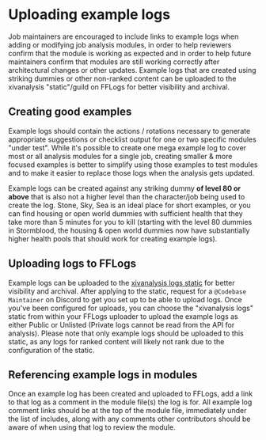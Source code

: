 # Uploading example logs

Job maintainers are encouraged to include links to example logs when adding or modifying job analysis modules, in order to help reviewers confirm that the module is working as expected and in order to help future maintainers confirm that modules are still working correctly after architectural changes or other updates.  Example logs that are created using striking dummies or other non-ranked content can be uploaded to the xivanalysis "static"/guild on FFLogs for better visibility and archival.

## Creating good examples

Example logs should contain the actions / rotations necessary to generate appropriate suggestions or checklist output for one or two specific modules "under test".  While it's possible to create one mega example log to cover most or all analysis modules for a single job, creating smaller & more focused examples is better to simplify using those examples to test modules and to make it easier to replace those logs when the analysis gets updated.

Example logs can be created against any striking dummy **of level 80 or above** that is also not a higher level than the character/job being used to create the log.  Stone, Sky, Sea is an ideal place for short examples, or you can find housing or open world dummies with sufficient health that they take more than 5 minutes for you to kill (starting with the level 80 dummies in Stormblood, the housing & open world dummies now have substantially higher health pools that should work for creating example logs).

## Uploading logs to FFLogs

Example logs can be uploaded to the [xivanalysis logs static](https://www.fflogs.com/guild/id/123584) for better visibility and archival.  After applying to the static, request for a `@Codebase Maintainer` on Discord to get you set up to be able to upload logs.  Once you've been configured for uploads, you can choose the "xivanalysis logs" static from within your FFLogs uploader to upload the example logs as either Public or Unlisted (Private logs cannot be read from the API for analysis).  Please note that only example logs should be uploaded to this static, as any logs for ranked content will likely not rank due to the configuration of the static.

## Referencing example logs in modules

Once an example log has been created and uploaded to FFLogs, add a link to that log as a comment in the module file(s) the log is for.  All example log comment links should be at the top of the module file, immediately under the list of includes, along with any comments other contributors should be aware of when using that log to review the module.
